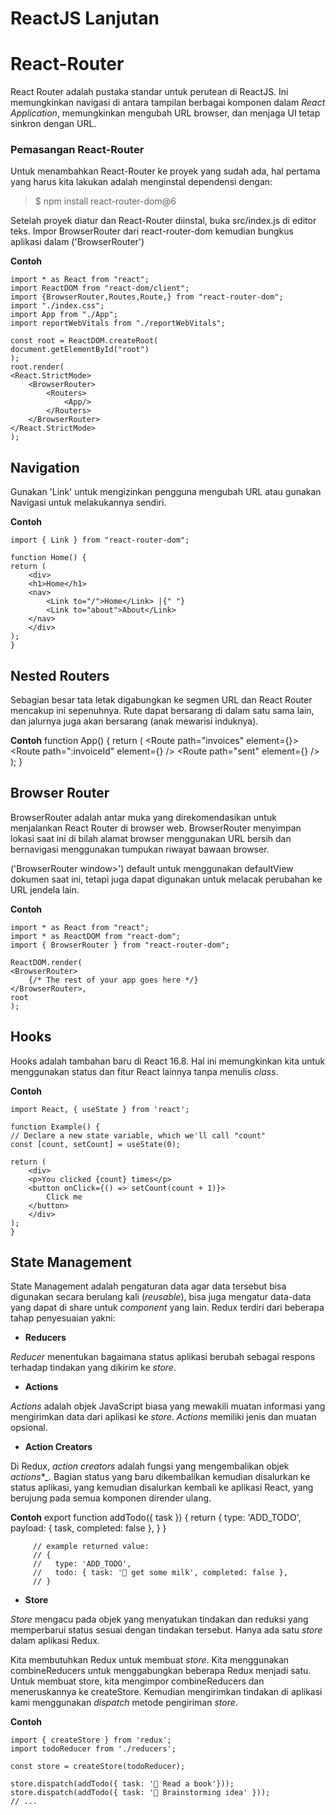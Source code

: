 # ReactJS Lanjutan

# React-Router

React Router adalah pustaka standar untuk perutean di ReactJS. Ini memungkinkan navigasi di antara tampilan berbagai komponen dalam _React Application_, memungkinkan mengubah URL browser, dan menjaga UI tetap sinkron dengan URL.

### Pemasangan React-Router

Untuk menambahkan React-Router ke proyek yang sudah ada, hal pertama yang harus kita lakukan adalah menginstal dependensi dengan:

> $ npm install react-router-dom@6

Setelah proyek diatur dan React-Router diinstal, buka src/index.js di editor teks. Impor BrowserRouter dari react-router-dom kemudian bungkus aplikasi dalam ('BrowserRouter')

**Contoh**

    import * as React from "react";
    import ReactDOM from "react-dom/client";
    import {BrowserRouter,Routes,Route,} from "react-router-dom";
    import "./index.css";
    import App from "./App";
    import reportWebVitals from "./reportWebVitals";

    const root = ReactDOM.createRoot(
    document.getElementById("root")
    );
    root.render(
    <React.StrictMode>
        <BrowserRouter>
            <Routers>
                <App/>
            </Routers>
        </BrowserRouter>
    </React.StrictMode>
    );

## Navigation

Gunakan 'Link' untuk mengizinkan pengguna mengubah URL atau gunakan Navigasi untuk melakukannya sendiri.

**Contoh**

    import { Link } from "react-router-dom";

    function Home() {
    return (
        <div>
        <h1>Home</h1>
        <nav>
            <Link to="/">Home</Link> |{" "}
            <Link to="about">About</Link>
        </nav>
        </div>
    );
    }

## Nested Routers

Sebagian besar tata letak digabungkan ke segmen URL dan React Router mencakup ini sepenuhnya. Rute dapat bersarang di dalam satu sama lain, dan jalurnya juga akan bersarang (anak mewarisi induknya).

**Contoh**
    function App() {
    return (
    <Routes>
        <Route path="invoices" element={<Invoices />}>
            <Route path=":invoiceId" element={<Invoice />} />
            <Route path="sent" element={<SentInvoices />} />
        </Route>
        </Routes>
    );
    }    

## **Browser Router**

BrowserRouter adalah antar muka yang direkomendasikan untuk menjalankan React Router di browser web. BrowserRouter menyimpan lokasi saat ini di bilah alamat browser menggunakan URL bersih dan bernavigasi menggunakan tumpukan riwayat bawaan browser.

('BrowserRouter window>') default untuk menggunakan defaultView dokumen saat ini, tetapi juga dapat digunakan untuk melacak perubahan ke URL jendela lain.

**Contoh**

    import * as React from "react";
    import * as ReactDOM from "react-dom";
    import { BrowserRouter } from "react-router-dom";

    ReactDOM.render(
    <BrowserRouter>
        {/* The rest of your app goes here */}
    </BrowserRouter>,
    root
    );

## Hooks

Hooks adalah tambahan baru di React 16.8. Hal ini memungkinkan kita untuk menggunakan status dan fitur React lainnya tanpa menulis _class_.

**Contoh**

    import React, { useState } from 'react';

    function Example() {
    // Declare a new state variable, which we'll call "count"
    const [count, setCount] = useState(0);

    return (
        <div>
        <p>You clicked {count} times</p>
        <button onClick={() => setCount(count + 1)}>
            Click me
        </button>
        </div>
    );
    }

## State Management

State Management adalah pengaturan data agar data tersebut bisa digunakan secara berulang kali (_reusable_), bisa juga mengatur data-data yang dapat di share untuk _component_ yang lain. Redux terdiri dari beberapa tahap penyesuaian yakni:

- **Reducers**

_Reducer_ menentukan bagaimana status aplikasi berubah sebagai respons terhadap tindakan yang dikirim ke _store_.
- **Actions**

_Actions_ adalah objek JavaScript biasa yang mewakili muatan informasi yang mengirimkan data dari aplikasi ke _store_. _Actions_ memiliki jenis dan muatan opsional.

-  **Action Creators**

Di Redux, _action creators_ adalah fungsi yang mengembalikan objek _actions_*_. Bagian status yang baru dikembalikan kemudian disalurkan ke status aplikasi, yang kemudian disalurkan kembali ke aplikasi React, yang berujung pada semua komponen  dirender ulang. 

**Contoh**
         export function addTodo({ task }) {
         return {
             type: 'ADD_TODO',
             payload: {
             task,
             completed: false
             },
         }
         }

         // example returned value:
         // {
         //   type: 'ADD_TODO',
         //   todo: { task: '🛒 get some milk', completed: false },
         // }

- **Store**

_Store_ mengacu pada objek yang menyatukan tindakan dan reduksi yang memperbarui status sesuai dengan tindakan tersebut. Hanya ada satu _store_ dalam aplikasi 
Redux.

Kita membutuhkan Redux untuk membuat _store_. Kita menggunakan combineReducers untuk menggabungkan beberapa Redux menjadi satu. Untuk membuat store, kita mengimpor combineReducers dan meneruskannya ke createStore. Kemudian mengirimkan tindakan di aplikasi kami menggunakan _dispatch_ metode pengiriman _store_.

**Contoh**

    import { createStore } from 'redux';
    import todoReducer from './reducers';

    const store = createStore(todoReducer);

    store.dispatch(addTodo({ task: '📖 Read a book'}));
    store.dispatch(addTodo({ task: '🤔 Brainstorming idea' }));
    // ...